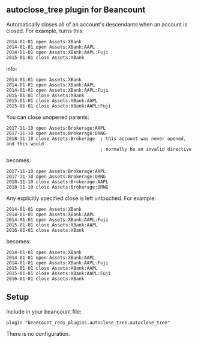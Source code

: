## autoclose_tree plugin for Beancount

Automatically closes all of an account's descendants when an account is closed. For
example, turns this:

```
2014-01-01 open Assets:XBank
2014-01-01 open Assets:XBank:AAPL
2014-01-01 open Assets:XBank:AAPL:Fuji
2015-01-01 close Assets:XBank
```

into:

```
2014-01-01 open Assets:XBank
2014-01-01 open Assets:XBank:AAPL
2014-01-01 open Assets:XBank:AAPL:Fuji
2015-01-01 close Assets:XBank
2015-01-01 close Assets:XBank:AAPL
2015-01-01 close Assets:XBank:AAPL:Fuji
```

You can close unopened parents:
```
2017-11-10 open Assets:Brokerage:AAPL
2017-11-10 open Assets:Brokerage:ORNG
2018-11-10 close Assets:Brokerage  ; this account was never opened, and this would
                                   ; normally be an invalid directive
```

becomes:

```
2017-11-10 open Assets:Brokerage:AAPL
2017-11-10 open Assets:Brokerage:ORNG
2018-11-10 close Assets:Brokerage:AAPL
2018-11-10 close Assets:Brokerage:ORNG
```


Any explicitly specified close is left untouched. For example:


```
2014-01-01 open Assets:XBank
2014-01-01 open Assets:XBank:AAPL
2014-01-01 open Assets:XBank:AAPL:Fuji
2015-01-01 close Assets:XBank:AAPL
2016-01-01 close Assets:XBank
```

becomes:

```
2014-01-01 open Assets:XBank
2014-01-01 open Assets:XBank:AAPL
2014-01-01 open Assets:XBank:AAPL:Fuji
2015-01-01 close Assets:XBank:AAPL
2015-01-01 close Assets:XBank:AAPL:Fuji
2016-01-01 close Assets:XBank
```



## Setup
Include in your beancount file:
```
plugin "beancount_reds_plugins.autoclose_tree.autoclose_tree"
```

There is no configuration.
